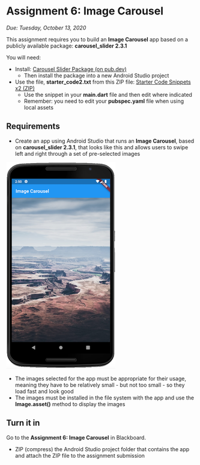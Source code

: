 # Assignment 6: Image Carousel

*Due: Tuesday, October 13, 2020*

This assignment requires you to build an **Image Carousel** app based on a publicly available package: **carousel_slider 2.3.1**

You will need:

- Install: [Carousel Slider Package (on pub.dev)](https://pub.dev/packages/carousel_slider)
  - Then install the package into a new Android Studio project
- Use the file, **starter_code2.txt** from this ZIP file: [Starter Code Snippets x2 (ZIP)](13-image-carousel/starter-code-snippets.zip)
  - Use the snippet in your **main.dart** file and then edit where indicated
  - Remember: you need to edit your **pubspec.yaml** file when using local assets

## Requirements

- Create an app using Android Studio that runs an **Image Carousel**, based on **carousel_slider 2.3.1**, that looks like this and allows users to swipe left and right through a set of pre-selected images

![figure1](media/figure1.png)

- The images selected for the app must be appropriate for their usage, meaning they have to be relatively small - but not too small - so they load fast and look good
- The images must be installed in the file system with the app and use the **Image.asset()** method to display the images

## Turn it in

Go to the **Assignment 6: Image Carousel** in Blackboard.

- ZIP (compress) the Android Studio project folder that contains the app and attach the ZIP file to the assignment submission



